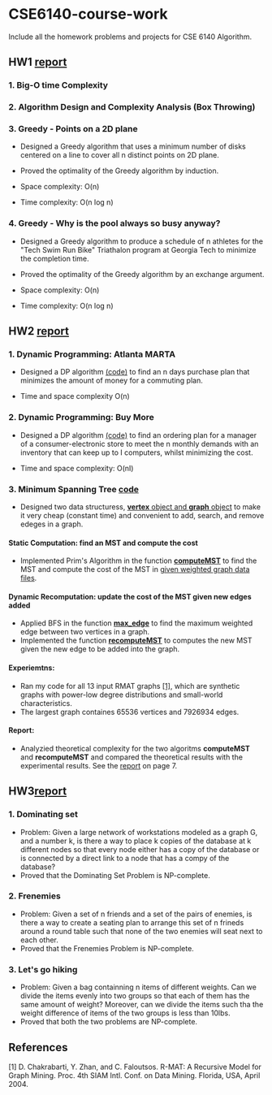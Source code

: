 # CSE6140-course-work
Include all the homework problems and projects for CSE 6140 Algorithm. 

## HW1 [report](https://github.com/sliao7/CSE6140-Algorithm-course-work/blob/master/HW1/report.pdf)
### 1. Big-O time Complexity
### 2. Algorithm Design and Complexity Analysis (Box Throwing)
### 3. Greedy - Points on a 2D plane

* Designed a Greedy algorithm that uses a minimum number of disks centered on a line to cover all n distinct points on 2D plane.

* Proved the optimality of the Greedy algorithm by induction.

* Space complexity: O(n)

* Time complexity: O(n log n)

### 4. Greedy - Why is the pool always so busy anyway?

* Designed a Greedy algorithm to produce a schedule of n athletes for the "Tech Swim Run Bike" Triathalon program at Georgia Tech to minimize the completion time.

* Proved the optimality of the Greedy algorithm by an exchange argument.

* Space complexity: O(n)

* Time complexity: O(n log n)

## HW2 [report](https://github.com/sliao7/CSE6140-Algorithm-course-work/blob/master/HW2/report.pdf)
### 1. Dynamic Programming: Atlanta MARTA
* Designed a DP algorithm [(code)](https://github.com/sliao7/CSE6140-Algorithm-course-work/blob/master/HW2/Python/dp_tickets.py) to find an n days purchase plan that minimizes the amount of money for a commuting plan.

* Time and space complexity O(n)

### 2. Dynamic Programming: Buy More 
* Designed a DP algorithm [(code)](https://github.com/sliao7/CSE6140-Algorithm-course-work/blob/master/HW2/Python/dp_buy_computers.py) to find an ordering plan for a manager of a consumer-electronic store to meet the n monthly demands with an inventory that can keep up to I computers, whilst minimizing the cost.

* Time and space complexity: O(nI) 

### 3. Minimum Spanning Tree [code](https://github.com/sliao7/CSE6140-Algorithm-course-work/tree/master/HW2/MST)

* Designed two data structuress, [**vertex** object and **graph** object](https://github.com/sliao7/CSE6140-Algorithm-course-work/blob/master/HW2/MST/src/graph.py) to make it very cheap (constant time) and convenient to add, search, and remove edeges in a graph.
#### Static Computation: find an MST and compute the cost
* Implemented Prim's Algorithm in the function [**computeMST**](https://github.com/sliao7/CSE6140-Algorithm-course-work/blob/master/HW2/MST/src/run_experiments.py) to find the MST and compute the cost of the MST in [given weighted graph data files](https://github.com/sliao7/CSE6140-Algorithm-course-work/tree/master/HW2/MST/data). 
#### Dynamic Recomputation: update the cost of the MST given new edges added
* Applied BFS in the function [**max_edge**](https://github.com/sliao7/CSE6140-Algorithm-course-work/blob/master/HW2/MST/src/graph.py) to find the maximum weighted edge between two vertices in a graph.
* Implemented the function [**recomputeMST**](https://github.com/sliao7/CSE6140-Algorithm-course-work/blob/master/HW2/MST/src/run_experiments.py) to computes the new MST given the new edge to be added into the graph.
#### Experiemtns: 
* Ran my code for all 13 input RMAT graphs [[1]](#1), which are synthetic graphs with power-low degree distributions and small-world characteristics. 
* The largest graph containes 65536 vertices and 7926934 edges.
#### Report:
* Analyzied theoretical complexity for the two algoritms **computeMST** and **recomputeMST** and compared the theoretical results with the experimental results. See the [report](https://github.com/sliao7/CSE6140-Algorithm-course-work/blob/master/HW2/report.pdf) on page 7.

## HW3[report](https://github.com/sliao7/CSE6140-Algorithm-course-work/blob/master/HW3/report.pdf)
### 1. Dominating set
* Problem: Given a large network of workstations modeled as a graph G, and a number k, is there a way to place k copies of the database at k different nodes so that every node either has a copy of the database or is connected by a direct link to a node that has a compy of the database?
* Proved that the Dominating Set Problem is NP-complete.

### 2. Frenemies
* Problem: Given a set of n friends and a set of the pairs of enemies, is there a way to create a seating plan to arrange this set of n frineds around a round table such that none of the two enemies will seat next to each other.
* Proved that the Frenemies Problem is NP-complete.

### 3. Let's go hiking
* Problem: Given a bag containning n items of different weights. Can we divide the items evenly into two groups so that each of them has the same amount of weight? Moreover, can we divide the items such tha the weight difference of items of the two groups is less than 10lbs.
* Proved that both the two problems are NP-complete.

## References
<a id="1">[1]</a> 
D. Chakrabarti, Y. Zhan, and C. Faloutsos.
R-MAT: A Recursive Model for Graph Mining.
Proc. 4th SIAM Intl. Conf. on Data Mining.
Florida, USA, April 2004.

